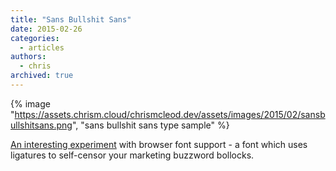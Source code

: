 ```yaml
---
title: "Sans Bullshit Sans"
date: 2015-02-26
categories:
  - articles
authors:
  - chris
archived: true
---
```


{% image "https://assets.chrism.cloud/chrismcleod.dev/assets/images/2015/02/sansbullshitsans.png", "sans bullshit sans type sample" %}

[An interesting experiment](http://www.sansbullshitsans.com/) with browser font support - a font which uses ligatures to self-censor your marketing buzzword bollocks.
